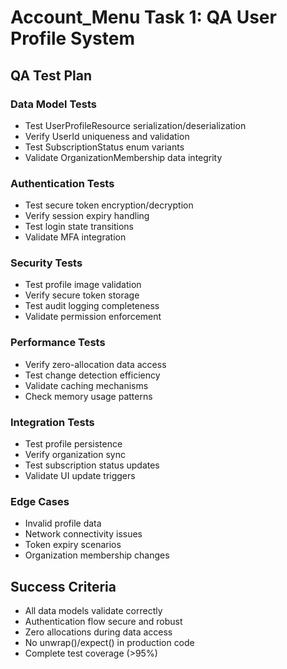 # Account_Menu Task 1: QA User Profile System

## QA Test Plan

### Data Model Tests
- Test UserProfileResource serialization/deserialization
- Verify UserId uniqueness and validation
- Test SubscriptionStatus enum variants
- Validate OrganizationMembership data integrity

### Authentication Tests
- Test secure token encryption/decryption
- Verify session expiry handling
- Test login state transitions
- Validate MFA integration

### Security Tests
- Test profile image validation
- Verify secure token storage
- Test audit logging completeness
- Validate permission enforcement

### Performance Tests
- Verify zero-allocation data access
- Test change detection efficiency
- Validate caching mechanisms
- Check memory usage patterns

### Integration Tests
- Test profile persistence
- Verify organization sync
- Test subscription status updates
- Validate UI update triggers

### Edge Cases
- Invalid profile data
- Network connectivity issues
- Token expiry scenarios
- Organization membership changes

## Success Criteria
- All data models validate correctly
- Authentication flow secure and robust
- Zero allocations during data access
- No unwrap()/expect() in production code
- Complete test coverage (>95%)